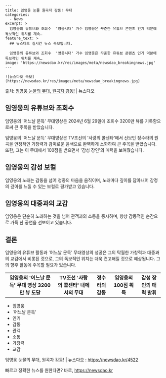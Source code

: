     ---
    title: 임영웅 눈물 원곡자 감동! 무대
    categories:
      - News
    excerpt: >
      임영웅의 유튜브와 조회수  '영웅시대' 가수 임영웅은 꾸준한 유튜브 콘텐츠 인기 덕분에 독보적인 위치를 계속…
    feature_text: >
      ## 뉴스다오 실시간 뉴스 속보입니다.
    
      임영웅의 유튜브와 조회수  '영웅시대' 가수 임영웅은 꾸준한 유튜브 콘텐츠 인기 덕분에 독보적인 위치를 계속…
    image: 'https://newsdao.kr/res/images/meta/newsdao_breakingnews.jpg'
    ---
    
    ![뉴스다오 속보](https://newsdao.kr/res/images/meta/newsdao_breakingnews.jpg)

<p>출처: <a href="https://newsdao.kr/4522" rel="dofollow">임영웅 눈물의 무대, 원곡자 감동!</a> | 뉴스다오</p>

<h2 data-ke-size="size26">임영웅의 유튜브와 조회수</h2>
임영웅의 '어느날 문득' 무대영상은 2024년 6월 29일에 조회수 3200만 뷰를 기록함으로써 큰 주목을 받았습니다.

<p data-ke-size="size16">임영웅의 '어느날 문득' 무대영상은 TV조선의 '사랑의 콜센타'에서 선보인 정수라의 원곡을 안정적인 가창력과 감미로운 음색으로 완벽하게 소화하여 큰 주목을 받았습니다. 또한, 그는 이 무대에서 100점을 받으면서 '감성 장인'의 매력을 보여줬습니다.</p>

<h2 data-ke-size="size26">임영웅의 감성 보컬</h2>
임영웅의 노래는 감동을 넘어 청중의 마음을 움직이며, 노래마다 깊이를 담아내어 감정의 깊이를 느낄 수 있는 보컬로 평가받고 있습니다.

<h2 data-ke-size="size26">임영웅의 대중과의 교감</h2>
임영웅은 단순히 노래하는 것을 넘어 관객과의 소통을 중시하며, 항상 감동적인 순간으로 가득 찬 공연을 선보이고 있습니다.

<h2 data-ke-size="size26">결론</h2>
임영웅의 유튜브 활동과 '어느날 문득' 무대영상의 성공은 그의 탁월한 가창력과 대중과의 교감에서 비롯된 것으로, 그의 독보적인 위치는 더욱 견고해질 것으로 예상됩니다. 그의 향후 활동에 주목할 필요가 있습니다.

<table>
	<tbody>
		<tr>
			<td style="text-align: center; height: 17px;"><b>임영웅의 '어느날 문득' 무대 영상 3200만 뷰 도달</b></td>
			<td style="text-align: center; height: 17px;"><b>TV조선 '사랑의 콜센타' 내에서의 무대</b></td>
			<td style="text-align: center; height: 17px;"><b>정수라의 감동</b></td>
			<td style="text-align: center; height: 17px;"><b>임영웅의 100점 획득</b></td>
			<td style="text-align: center; height: 17px;"><b>감성 장인의 매력 발휘</b></td>
		</tr>
	</tbody>
</table>

<ul>
	<li>임영웅</li>
	<li>'어느날 문득'</li>
	<li>인기</li>
	<li>감동</li>
	<li>관객</li>
	<li>소통</li>
	<li>가창력</li>
	<li>교감</li>
</ul>

<p data-ke-size="size16">임영웅 눈물의 무대, 원곡자 감동! | 뉴스다오 : <a href="https://newsdao.kr/4522">https://newsdao.kr/4522</a></p> 

빠르고 정확한 뉴스를 원한다면? 바로, <a href="https://newsdao.kr" rel="dofollow">https://newsdao.kr</a>


    
